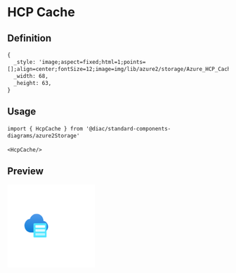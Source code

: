 # HCP Cache

## Definition

```
{
  _style: 'image;aspect=fixed;html=1;points=[];align=center;fontSize=12;image=img/lib/azure2/storage/Azure_HCP_Cache.svg;strokeColor=none;',
  _width: 68,
  _height: 63,
}
```

## Usage

```
import { HcpCache } from '@diac/standard-components-diagrams/azure2Storage'

<HcpCache/>
```

## Preview

<img src="./hcp-cache.png" width="200"/>
